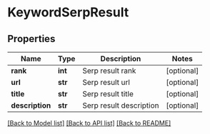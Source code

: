 # KeywordSerpResult

## Properties
Name | Type | Description | Notes
------------ | ------------- | ------------- | -------------
**rank** | **int** | Serp result rank | [optional] 
**url** | **str** | Serp result url | [optional] 
**title** | **str** | Serp result title | [optional] 
**description** | **str** | Serp result description | [optional] 

[[Back to Model list]](../README.md#documentation-for-models) [[Back to API list]](../README.md#documentation-for-api-endpoints) [[Back to README]](../README.md)

